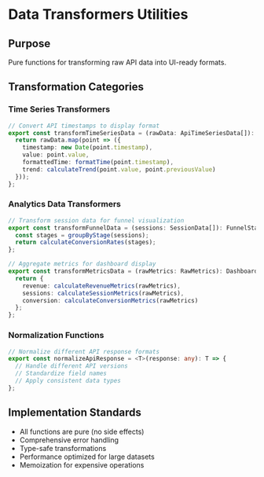 # Data Transformers Utilities

## Purpose
Pure functions for transforming raw API data into UI-ready formats.

## Transformation Categories

### Time Series Transformers
```typescript
// Convert API timestamps to display format
export const transformTimeSeriesData = (rawData: ApiTimeSeriesData[]): ChartDataPoint[] => {
  return rawData.map(point => ({
    timestamp: new Date(point.timestamp),
    value: point.value,
    formattedTime: formatTime(point.timestamp),
    trend: calculateTrend(point.value, point.previousValue)
  }));
};
```

### Analytics Data Transformers
```typescript
// Transform session data for funnel visualization
export const transformFunnelData = (sessions: SessionData[]): FunnelStage[] => {
  const stages = groupByStage(sessions);
  return calculateConversionRates(stages);
};

// Aggregate metrics for dashboard display
export const transformMetricsData = (rawMetrics: RawMetrics): DashboardMetrics => {
  return {
    revenue: calculateRevenueMetrics(rawMetrics),
    sessions: calculateSessionMetrics(rawMetrics),
    conversion: calculateConversionMetrics(rawMetrics)
  };
};
```

### Normalization Functions
```typescript
// Normalize different API response formats
export const normalizeApiResponse = <T>(response: any): T => {
  // Handle different API versions
  // Standardize field names
  // Apply consistent data types
};
```

## Implementation Standards
- All functions are pure (no side effects)
- Comprehensive error handling
- Type-safe transformations
- Performance optimized for large datasets
- Memoization for expensive operations